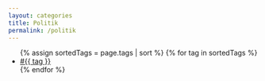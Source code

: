 ```yaml
---
layout: categories
title: Politik
permalink: /politik
---
```

<div class="after-post-tags">
                <ul class="tags">
                    {% assign sortedTags = page.tags | sort %}
                    {% for tag in sortedTags %}
                    <li>
                        <a class="smoothscroll" href="{{site.baseurl}}/categories#tutorial{{ tag | replace: " ","-" }}">#{{ tag }}</a>
                    </li>
                    {% endfor %}
                </ul>
            </div>
